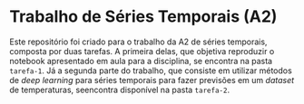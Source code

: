 # Trabalho de Séries Temporais (A2)

Este repositório foi criado para o trabalho da A2 de séries temporais, composta por duas tarefas. A primeira delas, que objetiva reproduzir o notebook apresentado em aula para a disciplina, se encontra na pasta ``tarefa-1``.
Já a segunda parte do trabalho, que consiste em utilizar métodos de _deep learning_ para séries temporais para fazer previsões em um _dataset_ de temperaturas, seencontra disponível na pasta ``tarefa-2``.
